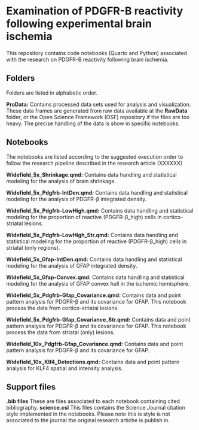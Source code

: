 # Examination of PDGFR-B reactivity following experimental brain ischemia

This repository contains code notebooks (Quarto and Python) associated with the research on PDGFR-B reactivity following brain ischemia. 


## Folders

Folders are listed in alphabetic order.

**ProData:** Contains processed data sets used for analysis and visualization. These data frames are generated from raw data available at the **RawData** folder, or the Open Science Framework (OSF) repository if the files are too heavy. The precise handling of the data is show in specific notebooks.


## Notebooks

The notebooks are listed according to the suggested execution order to follow the research pipeline described in the research article (XXXXXX)

**Widefield_5x_Shrinkage.qmd:** Contains data handling and statistical modeling for the analysis of brain shrinkage. 

**Widefield_5x_Pdgfrb-IntDen.qmd:** Contains data handling and statistical modeling for the analysis of PDGFR-β integrated density.  

**Widefield_5x_Pdgfrb-LowHigh.qmd:** Contains data handling and statistical modeling for the proportion of reactive (PDGFR-β_high) cells in cortico-striatal lesions.  

**Widefield_5x_Pdgfrb-LowHigh_Str.qmd:** Contains data handling and statistical modeling for the proportion of reactive (PDGFR-β_high) cells in striatal (only regions).  

**Widefield_5x_Gfap-IntDen.qmd:** Contains data handling and statistical modeling for the analysis of GFAP integrated density. 

**Widefield_5x_Gfap-Convex.qmd:** Contains data handling and statistical modeling for the analysis of GFAP convex hull in the ischemic hemisphere. 

**Widefield_5x_Pdgfrb-Gfap_Covariance.qmd:** Contains data and point pattern analysis for PDGFR-β and its covariance for GFAP. This notebook process the data from cortico-striatal lesions.  

**Widefield_5x_Pdgfrb-Gfap_Covariance_Str.qmd:** Contains data and point pattern analysis for PDGFR-β and its covariance for GFAP. This notebook process the data from striatal (only) lesions.

**Widefield_10x_Pdgfrb-Gfap_Covariance.qmd:** Contains data and point pattern analysis for PDGFR-β and its covariance for GFAP. 



**Widefield_10x_Klf4_Detections.qmd:** Contains data and point pattern analysis for KLF4 spatial and intensity analysis.

## Support files

**.bib files** These are files associated to each notebook containing cited bibliography. 
**science.csl** This files contains the Science Journal citation style implemented in the notebooks. Please note this is style is not associated to the journal the original research artiche is publish in. 